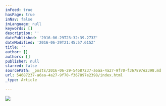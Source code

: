 ```yaml
---
inFeed: true
hasPage: true
inNav: false
inLanguage: null
keywords: []
description: ''
datePublished: '2016-06-29T23:32:39.273Z'
dateModified: '2016-06-29T21:45:57.615Z'
title: ''
author: []
authors: []
publisher: null
starred: false
sourcePath: _posts/2016-06-29-54687237-a6aa-4a27-9f70-f367897e2398.md
url: 54687237-a6aa-4a27-9f70-f367897e2398/index.html
_type: Article

---
```

![](https://the-grid-user-content.s3-us-west-2.amazonaws.com/4fe151a8-ea37-4c16-8a53-1a0b1d2ffc96.jpg)
